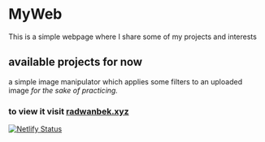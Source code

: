 # MyWeb
This is a simple webpage where I share some of my projects and interests

## available projects for now
a simple image manipulator which applies some filters to an uploaded image *for the sake of practicing.*

### to view it visit **[radwanbek.xyz](https://radwanbek.xyz/)**  


[![Netlify Status](https://api.netlify.com/api/v1/badges/f79404b2-bd99-4ad5-91e7-08eea2cc6ebd/deploy-status)](https://app.netlify.com/sites/radwanbek2/deploys)
